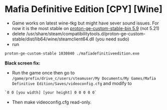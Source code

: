 # Mafia Definitive Edition [CPY] [Wine]

- Game works on latest wine-tkg but might have sever sound issues. For now it is the most stable on [proton-ge-custom-stable-bin 5.9](https://mega.nz/file/HGpCXYZQ#Lmo2MtC21RB5fvbhApQpmI-5mAIWs5NVoWx8TuiTJ4M) (not 5.21)
- delete /usr/share/steam/compatibilitytools.d/proton-ge-custom-stable/dist/lib64/wine/steamclient64.dll (you need sudo)
- run
```sh
proton-ge-custom-stable 1030840 ./mafiadefinitiveedition.exe
```

**Black screen fix:**
- Run the game once then go to<br>
`/game/prefix/drive_c/users/steamuser/My Documents/My Games/Mafia Definitive Edition/Saves/videoconfig.cfg`
and modify to<br>
```sh
`0 0 [you width] [your height] 0 0 0 0 0`
```

- Then make videoconfig.cfg read-only.  